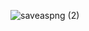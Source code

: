 ![saveaspng (2)](https://user-images.githubusercontent.com/90375230/149666407-c9fd2844-3349-4a70-a829-c6a00a202c87.png)

